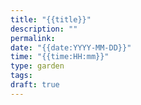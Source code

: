 ```yaml
---
title: "{{title}}"
description: ""
permalink: 
date: "{{date:YYYY-MM-DD}}"
time: "{{time:HH:mm}}"
type: garden
tags: 
draft: true
---
```

